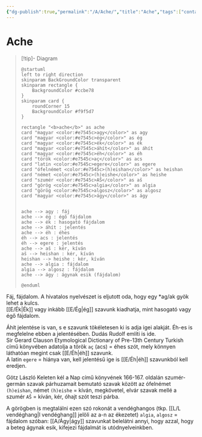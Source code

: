 ```yaml
---
{"dg-publish":true,"permalink":"/A/Ache/","title":"Ache","tags":["containsaigenerateddiagram","containscallouts"],"created":"2024-03-16T22:48","updated":"2024-11-07T00:56"}
---
```



# Ache

> [!tip]- Diagram
> ```plantuml-svg
> @startuml
> left to right direction
> skinparam BackGroundColor transparent
> skinparam rectangle {
>     BackgroundColor #ccbe78
> }
> skinparam card {
>     roundCorner 15
>     BackgroundColor #f9f5d7
> }
> 
> rectangle "<b>ache</b>" as ache
> card "magyar <color:#e7545c>agy</color>" as agy
> card "magyar <color:#e7545c>ég</color>" as ég
> card "magyar <color:#e7545c>ék</color>" as ék
> card "magyar <color:#e7545c>áhít</color>" as áhít
> card "magyar <color:#e7545c>éh</color>" as éh
> card "török <color:#e7545c>aç</color>" as acs
> card "latin <color:#e7545c>egere</color>" as egere
> card "ófelnémet <color:#e7545c>(h)eishan</color>" as heishan
> card "német <color:#e7545c>(h)eishe</color>" as heishe
> card "szumér <color:#e7545c>AŠ</color>" as aš
> card "görög <color:#e7545c>algia</color>" as algia
> card "görög <color:#e7545c>algosz</color>" as algosz
> card "magyar <color:#e7545c>ágy</color>" as ágy
> 
> 
> ache --> agy : fáj
> ache --> ég : égő fájdalom
> ache --> ék : hasogató fájdalom
> ache --> áhít : jelentés
> ache --> éh : éhes
> éh --> acs : jelentés
> éh --> egere : jelentés
> ache --> aš : kér, kíván
> aš --> heishan : kér, kíván
> heishan --> heishe : kér, kíván
> ache --> algia : fájdalom
> algia --> algosz : fájdalom
> ache --> ágy : ágynak esik (fájdalom)
> 
> @enduml
> ```

Fáj, fájdalom. A hivatalos nyelvészet is eljutott oda, hogy egy \*ag/ak gyök lehet a kulcs.   
[[E/Ék\|Ék]] vagy inkább [[E/Ég\|ég]] szavunk kiadhatja, mint hasogató vagy égő fájdalom.  

Áhít jelentése is van, s e szavunk tökéletesen ki is adja igei alakját. Éh-es is megfelelne ebben a jelentésében. Dudás Rudolf említi is ide.  
Sir Gerard Clauson Etymological Dictionary of Pre-13th Century Turkish című könyvében adatolja a török `aç` (acs) = éhes szót, mely könnyen láthatóan megint csak [[E/Éh\|éh]] szavunk.  
A latin `egere` = hiánya van, kell jelentésű ige is [[E/Éh\|éh]] szavunkból kell eredjen.  

Götz László Keleten kél a Nap című könyvének 166-167. oldalán szumér-germán szavak párhuzamait bemutató szavak között az ófelnémet `(h)eishan`, német `(h)eishe` = kíván, megkövetel, elvár szavak mellé a szumér `AŠ` = kíván, kér, óhajt szót teszi párba.  

A görögben is megtalálni ezen szó rokonát a vendéghangos (tkp. [[L/L vendéghang\|l vendéghang]] jelöli az a-n az ékezetet) `algia`, `algosz` = fájdalom szóban: [[A/Ágy\|ágy]] szavunkat belelátni annyi, hogy azzal, hogy a beteg ágynak esik, kifejezi fájdalmát is utódnyelveinkben.  
  